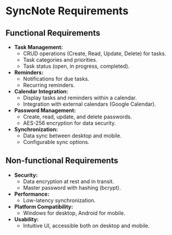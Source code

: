 # SyncNote Requirements

## Functional Requirements
- **Task Management:**
  - CRUD operations (Create, Read, Update, Delete) for tasks.
  - Task categories and priorities.
  - Task status (open, in progress, completed).
- **Reminders:**
  - Notifications for due tasks.
  - Recurring reminders.
- **Calendar Integration:**
  - Display tasks and reminders within a calendar.
  - Integration with external calendars (Google Calendar).
- **Password Management:**
  - Create, read, update, and delete passwords.
  - AES-256 encryption for data security.
- **Synchronization:**
  - Data sync between desktop and mobile.
  - Configurable sync options.

## Non-functional Requirements
- **Security:**
  - Data encryption at rest and in transit.
  - Master password with hashing (bcrypt).
- **Performance:**
  - Low-latency synchronization.
- **Platform Compatibility:**
  - Windows for desktop, Android for mobile.
- **Usability:**
  - Intuitive UI, accessible both on desktop and mobile.

